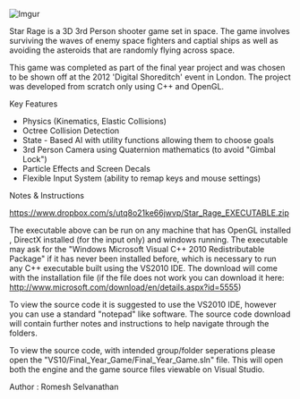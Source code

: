 ![Imgur](http://i.imgur.com/V4c6E39.jpg)

Star Rage is a 3D 3rd Person shooter game set in space. The game involves surviving the waves of enemy space fighters and captial ships as well as avoiding the asteroids that are randomly flying across space. 

This game was completed as part of the final year project and was chosen to be shown off at the 2012 'Digital Shoreditch' event in London. The project was developed from scratch only using C++ and OpenGL.

Key Features
- Physics (Kinematics, Elastic Collisions) 
- Octree Collision Detection 
- State - Based AI with utility functions allowing them to choose goals 
- 3rd Person Camera using Quaternion mathematics (to avoid "Gimbal Lock") 
- Particle Effects and Screen Decals 
- Flexible Input System (ability to remap keys and mouse settings)

Notes & Instructions

https://www.dropbox.com/s/utq8o21ke66jwvp/Star_Rage_EXECUTABLE.zip

The executable above can be run on any machine that has OpenGL installed , DirectX installed (for the input only) and windows running. The executable may ask for the "Windows Microsoft Visual C++ 2010 Redistributable Package" if it has never been installed before, which is necessary to run any C++ executable built using the VS2010 IDE. The download will come with the installation file (if the file does not work you can download it here: http://www.microsoft.com/download/en/details.aspx?id=5555) 

To view the source code it is suggested to use the VS2010 IDE, however you can use a standard "notepad" like software. The source code download will contain further notes and instructions to help navigate through the folders. 

To view the source code, with intended group/folder seperations please open the "VS10/Final_Year_Game/Final_Year_Game.sln" file. This will open both the engine and the game source files viewable on Visual Studio.

Author : Romesh Selvanathan
